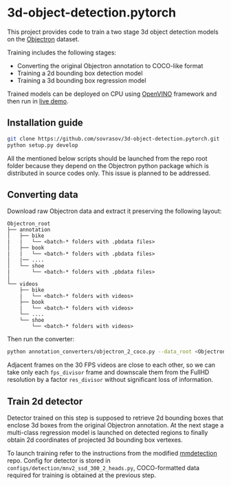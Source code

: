 # 3d-object-detection.pytorch

This project provides code to train a two stage 3d object detection models on the [Objectron](https://github.com/google-research-datasets/Objectron) dataset.

Training includes the following stages:
- Converting the original Objectron annotation to COCO-like format
- Training a 2d bounding box detection model
- Training a 3d bounding box regression model

Trained models can be deployed on CPU using [OpenVINO](https://docs.openvinotoolkit.org) framework and then run in [live demo](demo/demo.py).

## Installation guide
```bash
git clone https://github.com/sovrasov/3d-object-detection.pytorch.git --recursive
python setup.py develop
```
All the mentioned below scripts should be launched from the repo root folder because they depend on the Objectron python package which is distributed in source codes only. This issue is planned to be addressed.

## Converting data

Download raw Objectron data and extract it preserving the following layout:
```
Objectron_root
├── annotation
│   ├── bike
|   |   └── <batch-* folders with .pbdata files>
│   ├── book
|   |   └── <batch-* folders with .pbdata files>
│   |── ....
│   └── shoe
|       └── <batch-* folders with .pbdata files>
│
└── videos
    ├── bike
    |   └── <batch-* folders with videos>
    ├── book
    |   └── <batch-* folders with videos>
    └── ....
    └── shoe
        └── <batch-* folders with videos>
```

Then run the converter:

```bash
python annotation_converters/objectron_2_coco.py --data_root <Objectron_root> --output_folder <output_dir> --fps_divisor 5 --res_divisor 2 --obj_classes all
```

Adjacent frames on the 30 FPS videos are close to each other, so we can take only each `fps_divisor` frame and downscale them from the FullHD resolution by a factor `res_divisor` without significant loss of information.

## Train 2d detector

Detector trained on this step is supposed to retrieve 2d bounding boxes that enclose 3d boxes from the original Objectron annotation.
At the next stage a multi-class regression model is launched on detected regions to finally obtain 2d coordinates of projected 3d bounding box vertexes.

To launch training refer to the instructions from the modified [mmdetection](https://github.com/openvinotoolkit/mmdetection/) repo.
Config for detector is stored in `configs/detection/mnv2_ssd_300_2_heads.py`, COCO-formatted data required for training is obtained at the previous step.
